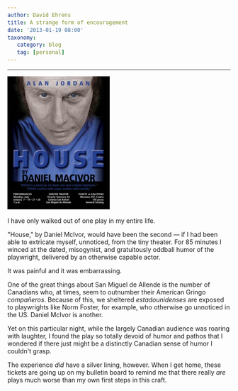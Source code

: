```yaml
---
author: David Ehrens
title: A strange form of encouragement
date: '2013-01-19 08:00'
taxonomy:
   category: blog
   tag: [personal]
---
```

---

[![Daniel McIvor](mcivor-house-231x300.jpg)](mcivor-house-231x300.jpg)

I have only walked out of one play in my entire life.

"House," by Daniel McIvor, would have been the second &#8212; if I had been able to extricate myself, unnoticed, from the tiny theater. For 85 minutes I winced at the dated, misogynist, and gratuitously oddball humor of the playwright, delivered by an otherwise capable actor.

It was painful and it was embarrassing.

One of the great things about San Miguel de Allende is the number of Canadians who, at times, seem to outnumber their American Gringo _compañeros_. Because of this, we sheltered _estadounidenses_ are exposed to playwrights like Norm Foster, for example, who otherwise go unnoticed in the US. Daniel McIvor is another.

Yet on this particular night, while the largely Canadian audience was roaring with laughter, I found the play so totally devoid of humor and pathos that I wondered if there just might be a distinctly Canadian sense of humor I couldn't grasp.

The experience _did_ have a silver lining, however. When I get home, these tickets are going up on my bulletin board to remind me that there really _are_ plays much worse than my own first steps in this craft.
